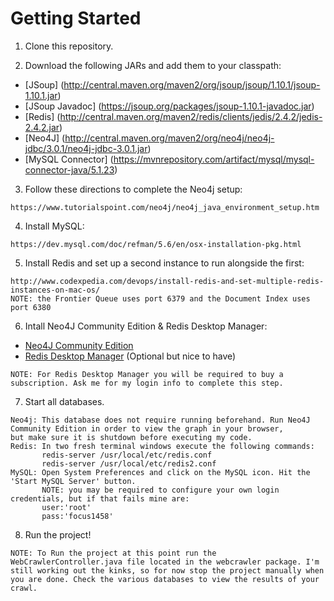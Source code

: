 # Getting Started

1) Clone this repository.

2) Download the following JARs and add them to your classpath:
- [JSoup] (http://central.maven.org/maven2/org/jsoup/jsoup/1.10.1/jsoup-1.10.1.jar)
- [JSoup Javadoc] (https://jsoup.org/packages/jsoup-1.10.1-javadoc.jar)
- [Redis] (http://central.maven.org/maven2/redis/clients/jedis/2.4.2/jedis-2.4.2.jar)
- [Neo4J] (http://central.maven.org/maven2/org/neo4j/neo4j-jdbc/3.0.1/neo4j-jdbc-3.0.1.jar)
- [MySQL Connector] (https://mvnrepository.com/artifact/mysql/mysql-connector-java/5.1.23)

        
3) Follow these directions to complete the Neo4j setup:
```
https://www.tutorialspoint.com/neo4j/neo4j_java_environment_setup.htm
```        
4) Install MySQL:
```
https://dev.mysql.com/doc/refman/5.6/en/osx-installation-pkg.html
```
5) Install Redis and set up a second instance to run alongside the first:
```
http://www.codexpedia.com/devops/install-redis-and-set-multiple-redis-instances-on-mac-os/
NOTE: the Frontier Queue uses port 6379 and the Document Index uses port 6380
```        
6) Intall Neo4J Community Edition & Redis Desktop Manager:

- [Neo4J Community Edition](https://neo4j.com/download/)
- [Redis Desktop Manager](https://redisdesktop.com/) (Optional but nice to have)
```
NOTE: For Redis Desktop Manager you will be required to buy a subscription. Ask me for my login info to complete this step.
```
7) Start all databases.
```
Neo4j: This database does not require running beforehand. Run Neo4J Community Edition in order to view the graph in your browser,                  but make sure it is shutdown before executing my code.
Redis: In two fresh terminal windows execute the following commands: 
       redis-server /usr/local/etc/redis.conf
       redis-server /usr/local/etc/redis2.conf
MySQL: Open System Preferences and click on the MySQL icon. Hit the 'Start MySQL Server' button.
       NOTE: you may be required to configure your own login credentials, but if that fails mine are: 
       user:'root' 
       pass:'focus1458'
```
8) Run the project!
```
NOTE: To Run the project at this point run the WebCrawlerController.java file located in the webcrawler package. I'm still working out the kinks, so for now stop the project manually when you are done. Check the various databases to view the results of your crawl.
```  



 
